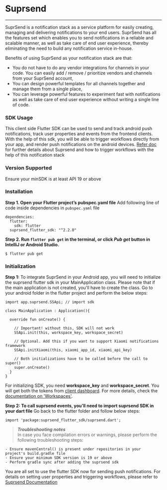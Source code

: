 # Suprsend

---

SuprSend is a notification stack as a service platform for easily creating, managing and delivering notifications to your end users. SuprSend has all the features set which enables you to send notifications in a reliable and scalable manner, as well as take care of end user experience, thereby eliminating the need to build any notification service in-house.

Benefits of using SuprSend as your notification stack are that:

- You do not have to do any vendor integrations for channels in your code. You can easily add / remove / prioritize vendors and channels from your SuprSend account,
- You can design powerful templates for all channels together and manage them from a single place,
- You can leverage powerful features to experiment fast with notifications as well as take care of end user experience without writing a single line of code.

### SDK Usage

This client side Flutter SDK can be used to send and track android push notifications, track user properties and events from the frontend clients. With the help of this sdk, you will be able to trigger workflows directly from your app, and render push notifications on the android devices. [Refer doc](https://docs.suprsend.com/docs/getting-started) for further details about Suprsend and how to trigger workflows with the help of this notification stack

### Version Supported

Ensure your minSDK is at least API 19 or above

### Installation

**Step 1. Open your Flutter project’s pubspec.yaml file**
Add following line of code inside dependencies in `pubspec.yaml` file

```
dependencies:
  flutter:
  	sdk: flutter
  suprsend_flutter_sdk: "^2.2.0"
```

**Step 2. Run `flutter pub get` in the terminal, or click _Pub get_ button in IntelliJ or Android Studio.**

```
$ flutter pub get
```

### Initialization

**Step 1:** To integrate SuprSend in your Android app, you will need to initialize the suprsend flutter sdk in your MainApplication class. Please note that if the main application is not created, you'll have to create the class.
Go to your android folder in the flutter project and perform the below steps:

```
import app.suprsend.SSApi; // import sdk

class MainApplication : Application(){

  override fun onCreate() {

  	// Important! without this, SDK will not work
 	SSApi.init(this, workspace_key, workspace_secret)

  	// Optional. Add this if you want to support Xiaomi notifications framework
  	SSApi.initXiaomi(this, xiaomi_app_id, xiaomi_api_key)

  	// Both initializations have to be called before the call to super()
 	super.onCreate()
  }
}
```

For initializing SDK, you need **workspace_key** and **workspace_secret**. You will get both the tokens from [client dashboard](https://app.suprsend.com/). For more details, check the [documentation on 'Workspaces'](https://docs.suprsend.com/docs/workspace).

**Step 2: To call suprsend events, you'll need to import suprsend SDK in your dart file**
Go back to the flutter folder and follow below steps:

```
import 'package:suprsend_flutter_sdk/suprsend.dart';
```

> **_Troubleshooting notes_**  
> In case you face compilation errors or warnings, please perform the following troubleshooting steps:

    - Ensure mavenCentral() is present under repositories in your project's build.gradle file
    - Ensure your minimum SDK version is 19 or above
    - Perform gradle sync after adding the suprsend sdk

You are all set to use the flutter SDK now for sending push notifications. For details on setting user properties and triggering workflows, please refer to [Suprsend Documentation](https://docs.suprsend.com/docs/getting-started)
